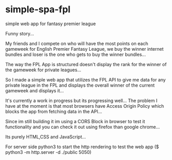 # simple-spa-fpl
simple web app for fantasy premier league

Funny story...

My friends and I compete on who will have the most points on each gameweek for English Premier Fantasy League,
we buy the winner internet bundles and loser is the one who gets to buy the winner bundles...

The way the FPL App is structured doesn't display the rank for the winner of the gameweek for private leagues...

So I made a simple web app that utilizes the FPL API to give me data for any private league in the FPL and displays the
overall winner of the current gameweek and displays it...

It's currently a work in progress but its progressing well...
The problem I have at the moment is that most browsers have Access Origin Policy which blocks the app from fetching data
in the API...

Since im still building it im using a CORS Block in browser to test it functionality and you can check it out using firefox
than google chrome...

Its purely HTML,CSS and JavaScript...


For server side python3 to start the http rendering to test the web app
($ python3 -m http.server -d ./public 5050)